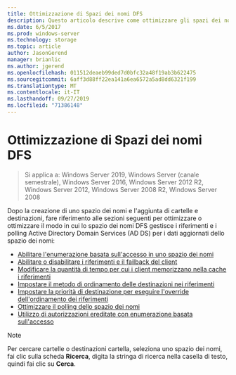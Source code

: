 ```yaml
---
title: Ottimizzazione di Spazi dei nomi DFS
description: Questo articolo descrive come ottimizzare gli spazi dei nomi DFS
ms.date: 6/5/2017
ms.prod: windows-server
ms.technology: storage
ms.topic: article
author: JasonGerend
manager: brianlic
ms.author: jgerend
ms.openlocfilehash: 011512deaeb99ded7d0bfc32a48f19ab3b622475
ms.sourcegitcommit: 6aff3d88ff22ea141a6ea6572a5ad8dd6321f199
ms.translationtype: MT
ms.contentlocale: it-IT
ms.lasthandoff: 09/27/2019
ms.locfileid: "71386148"
---
```

# <a name="tuning-dfs-namespaces"></a>Ottimizzazione di Spazi dei nomi DFS

> Si applica a: Windows Server 2019, Windows Server (canale semestrale), Windows Server 2016, Windows Server 2012 R2, Windows Server 2012, Windows Server 2008 R2, Windows Server 2008

Dopo la creazione di uno spazio dei nomi e l'aggiunta di cartelle e destinazioni, fare riferimento alle sezioni seguenti per ottimizzare o ottimizzare il modo in cui lo spazio dei nomi DFS gestisce i riferimenti e i polling Active Directory Domain Services (AD DS) per i dati aggiornati dello spazio dei nomi:

-   [Abilitare l'enumerazione basata sull'accesso in uno spazio dei nomi](enable-access-based-enumeration-on-a-namespace.md)
-   [Abilitare o disabilitare i riferimenti e il failback del client](enable-or-disable-referrals-and-client-failback.md)
-   [Modificare la quantità di tempo per cui i client memorizzano nella cache i riferimenti](change-the-amount-of-time-that-clients-cache-referrals.md)
-   [Impostare il metodo di ordinamento delle destinazioni nei riferimenti](set-the-ordering-method-for-targets-in-referrals.md)
-   [Impostare la priorità di destinazione per eseguire l'override dell'ordinamento dei riferimenti](set-target-priority-to-override-referral-ordering.md)
-   [Ottimizzare il polling dello spazio dei nomi](optimize-namespace-polling.md)
-   [Utilizzo di autorizzazioni ereditate con enumerazione basata sull'accesso](using-inherited-permissions-with-access-based-enumeration.md)

> [!NOTE]
> Per cercare cartelle o destinazioni cartella, seleziona uno spazio dei nomi, fai clic sulla scheda **Ricerca**, digita la stringa di ricerca nella casella di testo, quindi fai clic su **Cerca**.